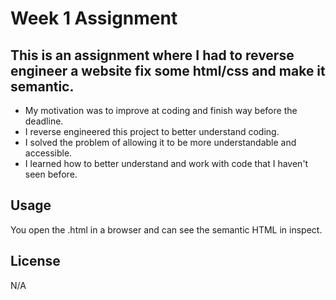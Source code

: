 # Week 1 Assignment

## This is an assignment where I had to reverse engineer a website fix some html/css and make it semantic.

 

- My motivation was to improve at coding and finish way before the deadline.
- I reverse engineered this project to better understand coding.
- I solved the problem of allowing it to be more understandable and accessible.
- I learned how to better understand and work with code that I haven't seen before.

## Usage

You open the .html in a browser and can see the semantic HTML in inspect.

## License
N/A